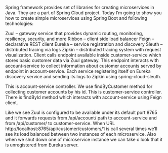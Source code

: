 Spring framework provides set of libraries for creating microservices in Java. They are a part of Spring Cloud project. Today I’m going to show you how to create simple microservices using Spring Boot and following technologies:

Zuul –  gateway service that provides dynamic routing, monitoring, resiliency, security, and more
Ribbon – client side load balancer
Feign – declarative REST client
Eureka – service registration and discovery
Sleuth – distributed tracing via logs
Zipkin – distributed tracing system with request visualization.
Client calls endpoint available inside customer-service which stores basic customer data via Zuul gateway. This endpoint interacts with account-service to collect information about customer accounts served by endpoint in account-service. Each service registering itself on Eureka discovery service and sending its logs to Zipkin using spring-cloud-sleuth.

This is account-service controller. We use findByCustomer method for collecting customer accounts by his id.
This is customer-service controller. There is findById method which interacts with account-service using Feign client.

Like we see Zuul is configured to be available under its default port 8765 and it forwards requests from /api/account/ path to account-service and from /api/customer/ to customer-service. When URL http://localhost:8765/api/customer/customers/1 is call several times we’ll see its load balanced between two instances of each microservice. Also when we shut down one of microservice instance we can take o look that it is unregistered from Eureka server.

